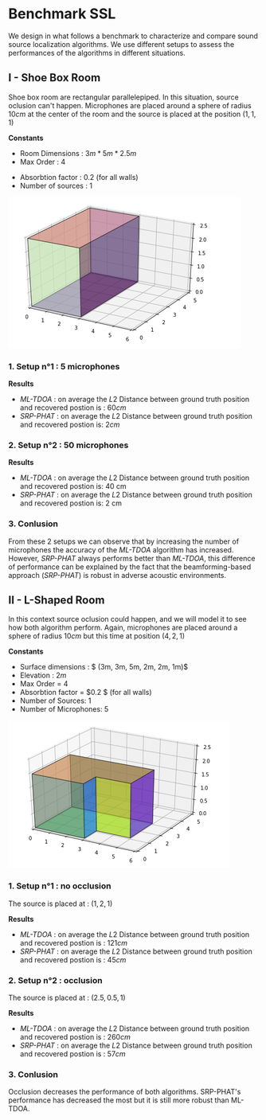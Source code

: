 # Benchmark SSL 

We design in what follows a benchmark to characterize and compare sound source localization algorithms. We use different setups to assess the performances of the algorithms in different situations.



## I - Shoe Box Room

Shoe box room are rectangular parallelepiped. In this situation, source oclusion can't happen. 
Microphones are placed around a sphere of radius $10 cm$ at the center of the room and the source is placed at the position $(1,1,1)$

**Constants**

* Room Dimensions : $3m * 5m * 2.5m$
* Max Order : $4$

- Absorbtion factor : $0.2$ (for all walls)
- Number of sources : $1$

![Shoe Box](Shoe_Box.png)

### 1. Setup n°1 : 5 microphones

**Results**

- *ML-TDOA* : on average the $L2$ Distance between ground truth position and recovered postion is : $60 cm$
- *SRP-PHAT* : on average the $L2$ Distance between ground truth position and recovered postion is: $2 cm$

### 2. Setup n°2 : 50 microphones

**Results**

- *ML-TDOA* : on average the $L2$ Distance between ground truth position and recovered postion is: 40 cm
- *SRP-PHAT* : on average the $L2$ Distance between ground truth position and recovered postion is: 2 cm

### 3. Conlusion

From these 2 setups we can observe that by increasing the number of microphones the accuracy of the *ML-TDOA* algorithm has increased. However, *SRP-PHAT* always performs better than *ML-TDOA*, this difference of performance can be explained by the fact that the beamforming-based approach (*SRP-PHAT*) is robust in adverse acoustic environments.



## II - L-Shaped Room

In this context source oclusion could happen, and we will model it to see how both algorithm perform.
Again, microphones are placed around a sphere of radius $10 cm$ but this time at position $(4, 2, 1)$

**Constants**

- Surface dimensions : $ (3m, 3m, 5m, 2m, 2m, 1m)$
- Elevation : $2m$
- Max Order = $4$
- Absorbtion factor = $0.2 $  (for all walls)
- Number of Sources: 1 
- Number of Microphones: 5

![L-Shaped](L-Shaped.png)

### 1. Setup n°1 : no occlusion

The source is placed at :  $(1, 2, 1)$

**Results**

- *ML-TDOA* : on average the $L2$ Distance between ground truth position and recovered postion is : $121 cm$
- *SRP-PHAT* : on average the $L2$ Distance between ground truth position and recovered postion is : $45 cm$

### 2. Setup n°2 : occlusion

The source is placed at :  $(2.5, 0.5, 1)$

**Results**

- *ML-TDOA* : on average the $L2$ Distance between ground truth position and recovered postion is : $260 cm$
- *SRP-PHAT* : on average the $L2$ Distance between ground truth position and recovered postion is :  $57 cm$

### 3. Conlusion

Occlusion decreases the performance of both algorithms. SRP-PHAT's performance has decreased the most but it is still more robust than ML-TDOA.
